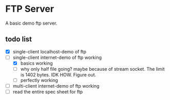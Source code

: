 # FTP Server

A basic demo ftp server.

## todo list

- [X] single-client localhost-demo of ftp
- [ ] single-client internet-demo of ftp working
  - [X] basics working
  - [ ] why only half file going? maybe because of stream socket. 
        The limit is 1402 bytes. IDK HOW. Figure out.
  - [ ] perfectly working
- [ ] multi-client internet-demo of ftp working
- [ ] read the entire spec sheet for ftp